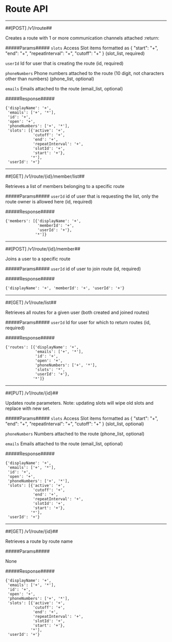 # Route API 

------------
##[POST] /v1/route##

Creates a route with 1 or more communication channels attached
:return:

#####Params#####
`slots` Access Slot items formatted as { "start": "+", "end": "+", "repeatInterval": "+", "cutoff": "+" } (slot_list, required)

`userId` Id for user that is creating the route (id, required)

`phoneNumbers` Phone numbers attached to the route (10 digit, not characters other than numbers) (phone_list, optional)

`emails` Emails attached to the route (email_list, optional)

#####Response#####

~~~~
{'displayName': '+',
 'emails': ['+', '*'],
 'id': '+',
 'open': '+',
 'phoneNumbers': ['+', '*'],
 'slots': [{'active': '+',
            'cutoff': '+',
            'end': '+',
            'repeatInterval': '+',
            'slotId': '+',
            'start': '+'},
           '*'],
 'userId': '+'}
~~~~

------------
##[GET] /v1/route/{id}/member/list##

Retrieves a list of members belonging to a specific route

#####Params#####
`userId` id of user that is requesting the list, only the route owner is allowed here (id, required)

#####Response#####

~~~~
{'members': [{'displayName': '+',
              'memberId': '+',
              'userId': '+'},
             '*']}
~~~~

------------
##[POST] /v1/route/{id}/member##

Joins a user to a specific route

#####Params#####
`userId` id of user to join route (id, required)

#####Response#####

~~~~
{'displayName': '+', 'memberId': '+', 'userId': '+'}
~~~~

------------
##[GET] /v1/route/list##

Retrieves all routes for a given user (both created and joined routes)

#####Params#####
`userId` Id for user for which to return routes (id, required)

#####Response#####

~~~~
{'routes': [{'displayName': '+',
             'emails': ['+', '*'],
             'id': '+',
             'open': '+',
             'phoneNumbers': ['+', '*'],
             'slots': '*',
             'userId': '+'},
            '*']}
~~~~

------------
##[PUT] /v1/route/{id}##

Updates route parameters.
Note: updating slots will wipe old slots and replace with new set.

#####Params#####
`slots` Access Slot items formatted as { "start": "+", "end": "+", "repeatInterval": "+", "cutoff": "+" } (slot_list, optional)

`phoneNumbers` Numbers attached to the route (phone_list, optional)

`emails` Emails attached to the route (email_list, optional)

#####Response#####

~~~~
{'displayName': '+',
 'emails': ['+', '*'],
 'id': '+',
 'open': '+',
 'phoneNumbers': ['+', '*'],
 'slots': [{'active': '+',
            'cutoff': '+',
            'end': '+',
            'repeatInterval': '+',
            'slotId': '+',
            'start': '+'},
           '*'],
 'userId': '+'}
~~~~

------------
##[GET] /v1/route/{id}##

Retrieves a route by route name

#####Params#####

None

#####Response#####

~~~~
{'displayName': '+',
 'emails': ['+', '*'],
 'id': '+',
 'open': '+',
 'phoneNumbers': ['+', '*'],
 'slots': [{'active': '+',
            'cutoff': '+',
            'end': '+',
            'repeatInterval': '+',
            'slotId': '+',
            'start': '+'},
           '*'],
 'userId': '+'}
~~~~

